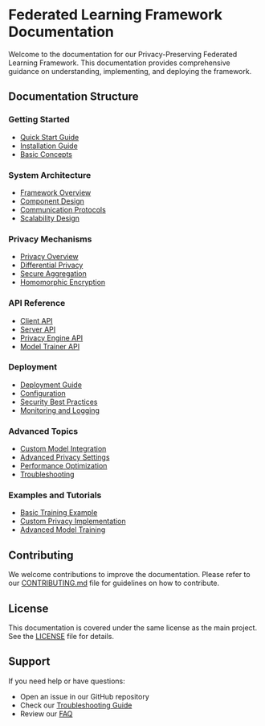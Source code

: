 # Federated Learning Framework Documentation

Welcome to the documentation for our Privacy-Preserving Federated Learning Framework. This documentation provides comprehensive guidance on understanding, implementing, and deploying the framework.

## Documentation Structure

### Getting Started
- [Quick Start Guide](getting-started/quick-start.md)
- [Installation Guide](getting-started/installation.md)
- [Basic Concepts](getting-started/concepts.md)

### System Architecture
- [Framework Overview](architecture/overview.md)
- [Component Design](architecture/components.md)
- [Communication Protocols](architecture/protocols.md)
- [Scalability Design](architecture/scalability.md)

### Privacy Mechanisms
- [Privacy Overview](privacy/overview.md)
- [Differential Privacy](privacy/differential-privacy.md)
- [Secure Aggregation](privacy/secure-aggregation.md)
- [Homomorphic Encryption](privacy/homomorphic-encryption.md)

### API Reference
- [Client API](api/client.md)
- [Server API](api/server.md)
- [Privacy Engine API](api/privacy.md)
- [Model Trainer API](api/model-trainer.md)

### Deployment
- [Deployment Guide](deployment/guide.md)
- [Configuration](deployment/configuration.md)
- [Security Best Practices](deployment/security.md)
- [Monitoring and Logging](deployment/monitoring.md)

### Advanced Topics
- [Custom Model Integration](advanced/custom-models.md)
- [Advanced Privacy Settings](advanced/privacy-settings.md)
- [Performance Optimization](advanced/optimization.md)
- [Troubleshooting](advanced/troubleshooting.md)

### Examples and Tutorials
- [Basic Training Example](tutorials/basic-training.md)
- [Custom Privacy Implementation](tutorials/custom-privacy.md)
- [Advanced Model Training](tutorials/advanced-training.md)

## Contributing

We welcome contributions to improve the documentation. Please refer to our [CONTRIBUTING.md](../CONTRIBUTING.md) file for guidelines on how to contribute.

## License

This documentation is covered under the same license as the main project. See the [LICENSE](../LICENSE) file for details.

## Support

If you need help or have questions:
- Open an issue in our GitHub repository
- Check our [Troubleshooting Guide](advanced/troubleshooting.md)
- Review our [FAQ](getting-started/faq.md)